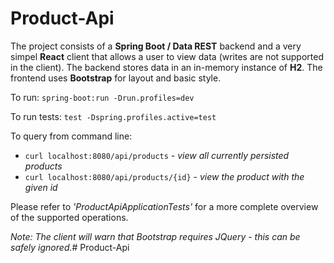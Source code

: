 # Product-Api

The project consists of a **Spring Boot / Data REST** backend and a very simpel **React** client that allows a user to view data (writes are not supported in the client).
The backend stores data in an in-memory instance of **H2**.
The frontend uses **Bootstrap** for layout and basic style.


To run: `spring-boot:run -Drun.profiles=dev`

To run tests: `test -Dspring.profiles.active=test`


To query from command line:
* `curl localhost:8080/api/products` *- view all currently persisted products*
* `curl localhost:8080/api/products/{id}` *- view the product with the given id*


Please refer to *'ProductApiApplicationTests'* for a more complete overview of the supported operations.


*Note: The client will warn that Bootstrap requires JQuery - this can be safely ignored.*# Product-Api

